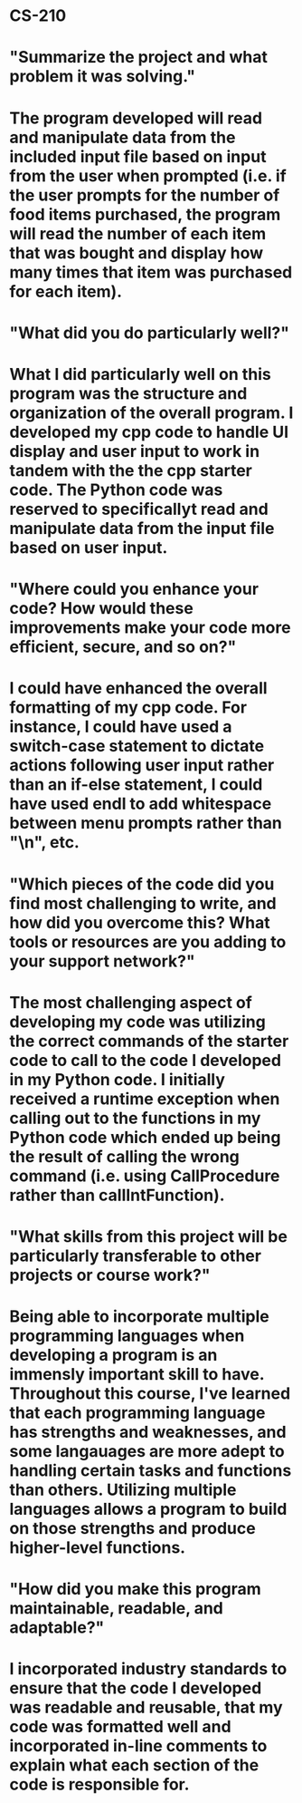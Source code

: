 # CS-210
#
# "Summarize the project and what problem it was solving."
#
# The program developed will read and manipulate data from the included input file based on input from the user when prompted (i.e. if the user prompts for the number of food items purchased, the program will read the number of each item that was bought and display how many times that item was purchased for each item).
#
# "What did you do particularly well?"
#
# What I did particularly well on this program was the structure and organization of the overall program.  I developed my cpp code to handle UI display and user input to work in tandem with the the cpp starter code.  The Python code was reserved to specificallyt read and manipulate data from the input file based on user input.
#
# "Where could you enhance your code? How would these improvements make your code more efficient, secure, and so on?"
#
# I could have enhanced the overall formatting of my cpp code.  For instance, I could have used a switch-case statement to dictate actions following user input rather than an if-else statement, I could have used endl to add whitespace between menu prompts rather than "\n", etc.
#
# "Which pieces of the code did you find most challenging to write, and how did you overcome this? What tools or resources are you adding to your support network?"
#
# The most challenging aspect of developing my code was utilizing the correct commands of the starter code to call to the code I developed in my Python code.  I initially received a runtime exception when calling out to the functions in my Python code which ended up being the result of calling the wrong command (i.e. using CallProcedure rather than callIntFunction).
#
# "What skills from this project will be particularly transferable to other projects or course work?"
#
# Being able to incorporate multiple programming languages when developing a program is an immensly important skill to have.  Throughout this course, I've learned that each programming language has strengths and weaknesses, and some langauages are more adept to handling certain tasks and functions than others.  Utilizing multiple languages  allows a program to build on those strengths and produce higher-level functions.
#
# "How did you make this program maintainable, readable, and adaptable?"
#
# I incorporated industry standards to ensure that the code I developed was readable and reusable, that my code was formatted well and incorporated in-line comments to explain what each section of the code is responsible for.
#
